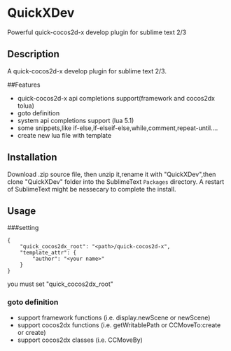 QuickXDev
=========

Powerful quick-cocos2d-x develop plugin for sublime text 2/3

## Description

A quick-cocos2d-x develop plugin for sublime text 2/3.

##Features

 * quick-cocos2d-x api completions support(framework and cocos2dx tolua)
 * goto definition
 * system api completions support (lua 5.1)
 * some snippets,like if-else,if-elseif-else,while,comment,repeat-until....
 * create new lua file with template

## Installation

Download .zip source file, then unzip it,rename it with "QuickXDev",then clone "QuickXDev" folder into the SublimeText ```Packages``` directory.  A restart of SublimeText might be nessecary to complete the install.


## Usage

###setting

```
{
	"quick_cocos2dx_root": "<path>/quick-cocos2d-x",
    "template_attr": {
        "author": "<your name>"
    }
}
```
you must set "quick_cocos2dx_root"

### goto definition
 * support framework functions (i.e. display.newScene or newScene)
 * support cocos2dx functions (i.e. getWritablePath or CCMoveTo:create or create)
 * support cocos2dx classes (i.e. CCMoveBy)
